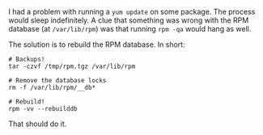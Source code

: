 I had a problem with running a `yum update` on some package. The process
would sleep indefinitely. A clue that something was wrong with the RPM
database (at `/var/lib/rpm`) was that running `rpm -qa` would hang as
well.

The solution is to rebuild the RPM database. In short:

    # Backups!  
    tar -czvf /tmp/rpm.tgz /var/lib/rpm  
      
    # Remove the database locks  
    rm -f /var/lib/rpm/__db*  
      
    # Rebuild!  
    rpm -vv --rebuilddb

That should do it.

